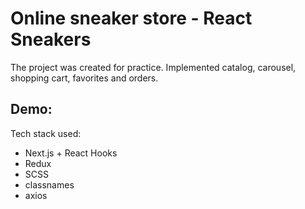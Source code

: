 # Online sneaker store - React Sneakers

The project was created for practice. Implemented catalog, carousel, shopping cart, favorites and orders.

## Demo:

Tech stack used:
- Next.js + React Hooks
- Redux
- SCSS
- classnames
- axios
